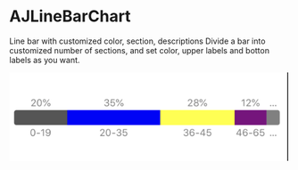 # AJLineBarChart
Line bar with customized color, section, descriptions
Divide a bar into customized number of sections, and set color, upper labels and botton labels as you want.

<img src="https://github.com/wawaac77/AJLineBarChart/blob/master/AJLineBarChart/ScreenCap/linebar_screencap.png" width="500">
